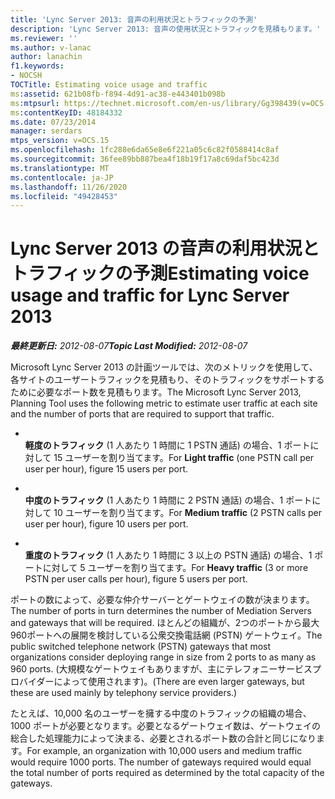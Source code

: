 ```yaml
---
title: 'Lync Server 2013: 音声の利用状況とトラフィックの予測'
description: 'Lync Server 2013: 音声の使用状況とトラフィックを見積もります。'
ms.reviewer: ''
ms.author: v-lanac
author: lanachin
f1.keywords:
- NOCSH
TOCTitle: Estimating voice usage and traffic
ms:assetid: 621b08fb-f894-4d91-ac38-e443401b098b
ms:mtpsurl: https://technet.microsoft.com/en-us/library/Gg398439(v=OCS.15)
ms:contentKeyID: 48184332
ms.date: 07/23/2014
manager: serdars
mtps_version: v=OCS.15
ms.openlocfilehash: 1fc288e6da65e8e6f221a05c6c82f0588414c8af
ms.sourcegitcommit: 36fee89bb887bea4f18b19f17a8c69daf5bc423d
ms.translationtype: MT
ms.contentlocale: ja-JP
ms.lasthandoff: 11/26/2020
ms.locfileid: "49428453"
---
```

# <a name="estimating-voice-usage-and-traffic-for-lync-server-2013"></a><span data-ttu-id="eb1ea-103">Lync Server 2013 の音声の利用状況とトラフィックの予測</span><span class="sxs-lookup"><span data-stu-id="eb1ea-103">Estimating voice usage and traffic for Lync Server 2013</span></span>

<div data-xmlns="http://www.w3.org/1999/xhtml">

<div class="topic" data-xmlns="http://www.w3.org/1999/xhtml" data-msxsl="urn:schemas-microsoft-com:xslt" data-cs="https://msdn.microsoft.com/">

<div data-asp="https://msdn2.microsoft.com/asp">



</div>

<div id="mainSection">

<div id="mainBody"><span data-ttu-id="eb1ea-104">

<span> </span></span><span class="sxs-lookup"><span data-stu-id="eb1ea-104">

<span> </span></span></span>

<span data-ttu-id="eb1ea-105">_**最終更新日:** 2012-08-07_</span><span class="sxs-lookup"><span data-stu-id="eb1ea-105">_**Topic Last Modified:** 2012-08-07_</span></span>

<span data-ttu-id="eb1ea-106">Microsoft Lync Server 2013 の計画ツールでは、次のメトリックを使用して、各サイトのユーザートラフィックを見積もり、そのトラフィックをサポートするために必要なポート数を見積もります。</span><span class="sxs-lookup"><span data-stu-id="eb1ea-106">The Microsoft Lync Server 2013, Planning Tool uses the following metric to estimate user traffic at each site and the number of ports that are required to support that traffic.</span></span>

  - <span></span>  
    <span data-ttu-id="eb1ea-107">**軽度のトラフィック** (1 人あたり 1 時間に 1 PSTN 通話) の場合、1 ポートに対して 15 ユーザーを割り当てます。</span><span class="sxs-lookup"><span data-stu-id="eb1ea-107">For **Light traffic** (one PSTN call per user per hour), figure 15 users per port.</span></span>

  - <span></span>  
    <span data-ttu-id="eb1ea-108">**中度のトラフィック** (1 人あたり 1 時間に 2 PSTN 通話) の場合、1 ポートに対して 10 ユーザーを割り当てます。</span><span class="sxs-lookup"><span data-stu-id="eb1ea-108">For **Medium traffic** (2 PSTN calls per user per hour), figure 10 users per port.</span></span>

  - <span></span>  
    <span data-ttu-id="eb1ea-109">**重度のトラフィック** (1 人あたり 1 時間に 3 以上の PSTN 通話) の場合、1 ポートに対して 5 ユーザーを割り当てます。</span><span class="sxs-lookup"><span data-stu-id="eb1ea-109">For **Heavy traffic** (3 or more PSTN per user calls per hour), figure 5 users per port.</span></span>

<span data-ttu-id="eb1ea-110">ポートの数によって、必要な仲介サーバーとゲートウェイの数が決まります。</span><span class="sxs-lookup"><span data-stu-id="eb1ea-110">The number of ports in turn determines the number of Mediation Servers and gateways that will be required.</span></span> <span data-ttu-id="eb1ea-111">ほとんどの組織が、2つのポートから最大960ポートへの展開を検討している公衆交換電話網 (PSTN) ゲートウェイ。</span><span class="sxs-lookup"><span data-stu-id="eb1ea-111">The public switched telephone network (PSTN) gateways that most organizations consider deploying range in size from 2 ports to as many as 960 ports.</span></span> <span data-ttu-id="eb1ea-112">(大規模なゲートウェイもありますが、主にテレフォニーサービスプロバイダーによって使用されます)。</span><span class="sxs-lookup"><span data-stu-id="eb1ea-112">(There are even larger gateways, but these are used mainly by telephony service providers.)</span></span>

<span data-ttu-id="eb1ea-p102">たとえば、10,000 名のユーザーを擁する中度のトラフィックの組織の場合、1000 ポートが必要となります。必要となるゲートウェイ数は、ゲートウェイの総合した処理能力によって決まる、必要とされるポート数の合計と同じになります。</span><span class="sxs-lookup"><span data-stu-id="eb1ea-p102">For example, an organization with 10,000 users and medium traffic would require 1000 ports. The number of gateways required would equal the total number of ports required as determined by the total capacity of the gateways.</span></span>

<span data-ttu-id="eb1ea-115"></div>

<span> </span>

</div>

</div>

</span><span class="sxs-lookup"><span data-stu-id="eb1ea-115"></div>

<span> </span>

</div>

</div>

</span></span></div>

